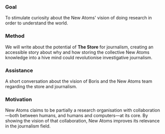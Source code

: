 ### Goal

To stimulate curiosity about the New Atoms' vision of doing research in order to understand the world.

### Method

We will write about the potential of **The Store** for journalism, creating an accessible story about why and how storing
the collective New Atoms knowledge into a hive mind could revolutionise investigative journalism.

### Assistance

A short conversation about the vision of Boris and the New Atoms team regarding the store and journalism.

### Motivation

New Atoms claims to be partially a research organisation with collaboration—both between humans, and humans and
computers—at its core. By showing the vision of that collaboration, New Atoms improves its relevance in the journalism field.

